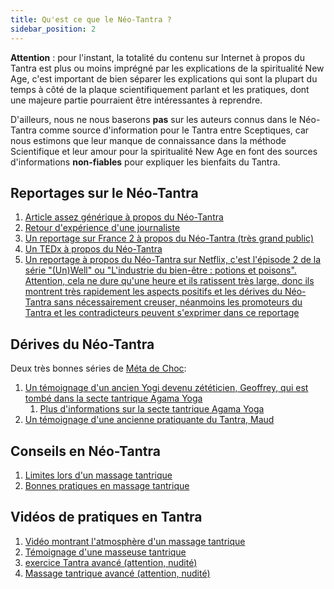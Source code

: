 ```yaml
---
title: Qu'est ce que le Néo-Tantra ?
sidebar_position: 2
---
```


**Attention** : pour l'instant, la totalité du contenu sur Internet à propos du Tantra est plus ou moins imprégné par les explications de la spiritualité New Age, c'est important de bien séparer les explications qui sont la plupart du temps à côté de la plaque scientifiquement parlant et les pratiques, dont une majeure partie pourraient être intéressantes à reprendre.

D'ailleurs, nous ne nous baserons **pas** sur les auteurs connus dans le Néo-Tantra comme source d'information pour le Tantra entre Sceptiques, car nous estimons que leur manque de connaissance dans la méthode Scientifique et leur amour pour la spiritualité New Age en font des sources d'informations **non-fiables** pour expliquer les bienfaits du Tantra.

## Reportages sur le Néo-Tantra

1. [Article assez générique à propos du Néo-Tantra](https://www.passeportsante.net/fr/Actualites/Dossiers/ArticleComplementaire.aspx?doc=sexualite_sante_tantra_do)
1. [Retour d'expérience d'une journaliste](https://www.psychologies.com/Couple/Sexualite/Plaisir/Articles-et-Dossiers/Peut-on-apprendre-a-faire-l-amour/J-ai-essaye-le-tantrisme)
1. [Un reportage sur France 2 à propos du Néo-Tantra (très grand public)](https://www.youtube.com/watch?v=spQfIUW3OME)
1. [Un TEDx à propos du Néo-Tantra](https://www.youtube.com/watch?v=pv3w9M0niNY)
1. [Un reportage à propos du Néo-Tantra sur Netflix, c'est l'épisode 2 de la série "(Un)Well" ou "L'industrie du bien-être : potions et poisons". Attention, cela ne dure qu'une heure et ils ratissent très large, donc ils montrent très rapidement les aspects positifs et les dérives du Néo-Tantra sans nécessairement creuser, néanmoins les promoteurs du Tantra et les contradicteurs peuvent s'exprimer dans ce reportage](https://www.netflix.com/be-fr/title/81044208)

## Dérives du Néo-Tantra

Deux très bonnes séries de [Méta de Choc](https://metadechoc.fr/):

1. [Un témoignage d'un ancien Yogi devenu zététicien, Geoffrey, qui est tombé dans la secte tantrique Agama Yoga](https://metadechoc.fr/podcast/yoga-super-pouvoirs-et-secte-sexuelle/)
    1. [Plus d'informations sur la secte tantrique Agama Yoga](https://www.unadfi.org/actualites/groupes-et-mouvances/des-victimes-denoncent-un-centre-de-yoga/)
1. [Un témoignage d'une ancienne pratiquante du Tantra, Maud](https://metadechoc.fr/podcast/reiki-tantra-et-emprise-mentale/)

## Conseils en Néo-Tantra

1. [Limites lors d'un massage tantrique](https://presenceasoi.be/limites-massage-tantrique/)
1. [Bonnes pratiques en massage tantrique](https://presenceasoi.be/guide-bonnes-pratiques-massage-tantrique)

## Vidéos de pratiques en Tantra

1. [Vidéo montrant l'atmosphère d'un massage tantrique](https://www.youtube.com/watch?v=hbvLSnizWDc)
1. [Témoignage d'une masseuse tantrique](https://www.youtube.com/watch?v=P5cD58M-N_w)
1. [exercice Tantra avancé (attention, nudité)](https://youtu.be/r57kg3akyu0)
1. [Massage tantrique avancé (attention, nudité)](https://youtu.be/jY8u63XBeUI)
